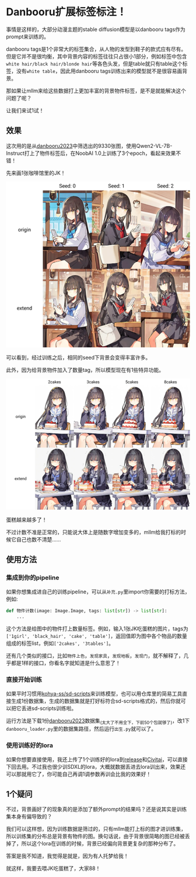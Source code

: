 # Danbooru扩展标签标注！

事情是这样的，大部分动漫主题的stable diffusion模型是以danbooru tags作为prompt来训练的。

danbooru tags是1个非常大的标签集合，从人物的发型到鞋子的款式应有尽有。但是它并不是很均衡，其中背景内容的标签往往只占很小1部分，例如标签中包含`white hair/black hair/blonde hair`等各色头发，但是table就只有table这个标签，没有`white table`，因此用danbooru tags训练出来的模型就不是很容易画背景。

那如果让mllm来给这些数据打上更加丰富的背景物件标签，是不是就能解决这个问题了呢？

让我们来试1试！


## 效果

这次用的是从[danbooru2023](https://huggingface.co/datasets/nyanko7/danbooru2023)中筛选出的9330张图，使用Qwen2-VL-7B-Instruct打上了物件标签后，在NoobAI 1.0上训练了3个epoch，看起来效果不错！

先来画1张咖啡馆里的JK！

![img/cafe.png](img/cafe.webp)

可以看到，经过训练之后，相同的seed下背景会变得丰富许多。

此外，因为给背景物件加入了数量tag，所以模型现在有1些特异功能。

![img/cake.png](img/cake.webp)

蛋糕越来越多了！

不过计数不准是正常的，只能说大体上是随数字增加变多的，mllm给我打标的时候它自己也数不清楚……


## 使用方法


### 集成到你的pipeline

如果你想集成进自己的训练pipeline，可以从`补充.py`里import你需要的打标方法，例如:

```python
def 物件计数(image: Image.Image, tags: list[str]) -> list[str]:
    ...
```

这个方法是给图中的物件打上数量标签。例如，输入1张JK吃蛋糕的图片，tags为`['1girl', 'black_hair', 'cake', 'table']`，返回值即为图中各个物品的数量组成的标签list，例如`['2cakes', '3tables']`。

还有几个类似的接口，比如`物件上色`，`发现家具`，`发现地板`，`发现门`，就不解释了，几乎都是1样的接口，你看名字就知道是什么意思了！

### 直接开始训练

如果平时习惯用[kohya-ss/sd-scripts](https://github.com/kohya-ss/sd-scripts)来训练模型，也可以用仓库里的简易工具直接生成1份数据集，生成的数据集就是打好标符合sd-scripts格式的，然后你就可以把它丢进sd-scripts训练啦。

运行方法是下载1份[danbooru2023](https://huggingface.co/datasets/nyanko7/danbooru2023)数据集<sub>(太大了不用全下，下前50个包就够了)</sub>，改1下`danbooru_loader.py`里的数据集路径，然后运行`出生.py`就可以了。

### 使用训练好的lora

如果你想要直接使用，我还上传了1个训练好的lora到[release](https://github.com/RimoChan/danbooru-prompt-extend/releases)和[Civitai](https://civitai.com/models/1076462/prompt-extend)，可以直接下回去用。不过我也很少训SDXL的lora，大概就数据丢进去lora训出来，效果还可以那就用它了，你可能自己再调1调参数再训会比我的效果好！


## 1个疑问

不过，背景画好了的现象真的是添加了额外prompt的结果吗？还是说其实是训练集本身有偏导致的？

我们可以这样想，因为训练数据是筛过的，只有mllm能打上标的图才进训练集，所以训练集的分布总是背景有物件的图。换句话说，由于背景很简略的图已经被丢掉了，所以这个lora在训练的时候，背景已经偏向背景更复杂的那种分布了。

答案是我不知道，我觉得是就是，因为有人托梦给我！

就这样，我要去喂JK吃蛋糕了，大家88！
